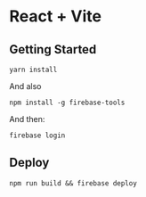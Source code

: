 # React + Vite

## Getting Started

```
yarn install
```
And also

```shell
npm install -g firebase-tools
```
And then:

```shell
firebase login
```

## Deploy

```shell
npm run build && firebase deploy
```